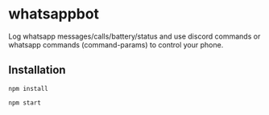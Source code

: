 # whatsappbot
Log whatsapp messages/calls/battery/status and use discord commands or whatsapp commands (command-params) to control your phone.

## Installation
```npm
npm install

npm start
```